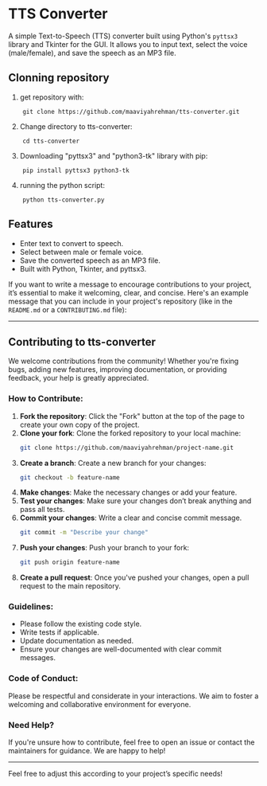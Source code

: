 # TTS Converter

A simple Text-to-Speech (TTS) converter built using Python's `pyttsx3` library and Tkinter for the GUI. It allows you to input text, select the voice (male/female), and save the speech as an MP3 file.

## Clonning repository
1. get repository with:
```
    git clone https://github.com/maaviyahrehman/tts-converter.git
```
2. Change directory to tts-converter:
```
    cd tts-converter
```
3. Downloading "pyttsx3" and "python3-tk" library with pip:
```
    pip install pyttsx3 python3-tk
```
4. running the python script:
```
    python tts-converter.py
```

## Features
- Enter text to convert to speech.
- Select between male or female voice.
- Save the converted speech as an MP3 file.
- Built with Python, Tkinter, and pyttsx3.

If you want to write a message to encourage contributions to your project, it’s essential to make it welcoming, clear, and concise. Here's an example message that you can include in your project's repository (like in the `README.md` or a `CONTRIBUTING.md` file):

---

## Contributing to tts-converter

We welcome contributions from the community! Whether you're fixing bugs, adding new features, improving documentation, or providing feedback, your help is greatly appreciated.

### How to Contribute:
1. **Fork the repository**: Click the "Fork" button at the top of the page to create your own copy of the project.
2. **Clone your fork**: Clone the forked repository to your local machine:
   ```bash
   git clone https://github.com/maaviyahrehman/project-name.git
   ```
3. **Create a branch**: Create a new branch for your changes:
   ```bash
   git checkout -b feature-name
   ```
4. **Make changes**: Make the necessary changes or add your feature.
5. **Test your changes**: Make sure your changes don’t break anything and pass all tests.
6. **Commit your changes**: Write a clear and concise commit message.
   ```bash
   git commit -m "Describe your change"
   ```
7. **Push your changes**: Push your branch to your fork:
   ```bash
   git push origin feature-name
   ```
8. **Create a pull request**: Once you've pushed your changes, open a pull request to the main repository.

### Guidelines:
- Please follow the existing code style.
- Write tests if applicable.
- Update documentation as needed.
- Ensure your changes are well-documented with clear commit messages.
  
### Code of Conduct:
Please be respectful and considerate in your interactions. We aim to foster a welcoming and collaborative environment for everyone.

### Need Help?
If you're unsure how to contribute, feel free to open an issue or contact the maintainers for guidance. We are happy to help!

---

Feel free to adjust this according to your project’s specific needs!
